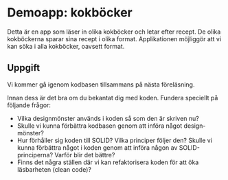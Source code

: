 # Demoapp: kokböcker

Detta är en app som läser in olika kokböcker och letar efter recept.
De olika kokböckerna sparar sina recept i olika format. Applikationen
möjliggör att vi kan söka i alla kokböcker, oavsett format.

## Uppgift

Vi kommer gå igenom kodbasen tillsammans på nästa föreläsning.

Innan dess är det bra om du bekantat dig med koden. Fundera
speciellt på följande frågor:

 * Vilka designmönster används i koden så som den är skriven nu?
 * Skulle vi kunna förbättra kodbasen genom att införa något design-
   mönster?
 * Hur förhåller sig koden till SOLID? Vilka principer följer den?
   Skulle vi kunna förbättra något i koden genom att införa någon av
   SOLID-principerna? Varför blir det bättre?
 * Finns det några ställen där vi kan refaktorisera koden för att
   öka läsbarheten (clean code)?

